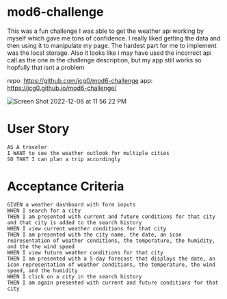 # mod6-challenge

This was a fun challenge I was able to get the weather api working by myself which gave me tons of confidence. I really liked getting the data and then using it to manipulate my page. The hardest part for me to implement was the local storage. Also it looks like i may have used the incorrect api call as the one in the challenge description, but my app still works so hopfully that isnt a problem

repo: https://github.com/jcg0/mod6-challenge
app: https://jcg0.github.io/mod6-challenge/

![Screen Shot 2022-12-06 at 11 56 22 PM](https://user-images.githubusercontent.com/113564030/206092084-3383e871-8bd7-435a-b297-2a8b0111b8e0.png)

# User Story

```
AS A traveler
I WANT to see the weather outlook for multiple cities
SO THAT I can plan a trip accordingly
```

# Acceptance Criteria

```
GIVEN a weather dashboard with form inputs
WHEN I search for a city
THEN I am presented with current and future conditions for that city and that city is added to the search history
WHEN I view current weather conditions for that city
THEN I am presented with the city name, the date, an icon representation of weather conditions, the temperature, the humidity, and the the wind speed
WHEN I view future weather conditions for that city
THEN I am presented with a 5-day forecast that displays the date, an icon representation of weather conditions, the temperature, the wind speed, and the humidity
WHEN I click on a city in the search history
THEN I am again presented with current and future conditions for that city
```
